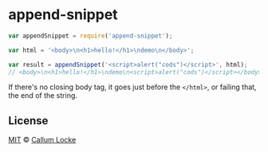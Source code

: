 # append-snippet


```js
var appendSnippet = require('append-snippet');

var html = '<body>\n<h1>hello!</h1>\ndemo\n</body>';

var result = appendSnippet('<script>alert("cods")</script>', html);
// <body>\n<h1>hello!</h1>\ndemo\n<script>alert("cods")</script></body>
```

If there's no closing body tag, it goes just before the `</html>`, or failing that, the end of the string.

## License

[MIT](./LICENSE) © [Callum Locke](http://callumlocke.com/)
